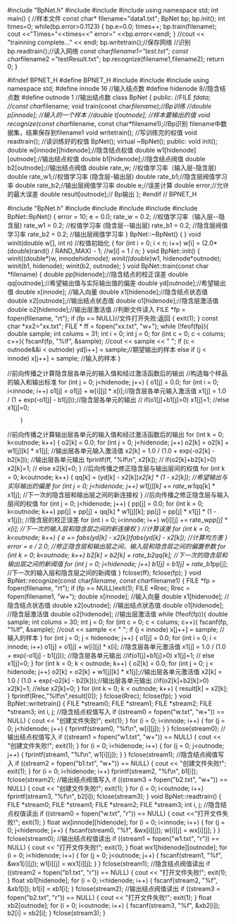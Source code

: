 #include "BpNet.h"
#include<iostream>
#include<fstream>
#include<cmath>
using namespace std;
int main()
{  //样本文件
    const char* filename="data1.txt";
    BpNet bp;
    bp.init();
    int times=0;
    while(bp.error>0.1123)
    {
        bp.e=0.0;
        times++;
        bp.train(filename);
        cout <<"Times="<<times<<" error=" <<bp.error<<endl;
    }
    //cout << "trainning complete..." << endl;
    bp.writetrain();//保存网络
    //识别
    bp.readtrain();//读入网络
    const char*filename1="test.txt";
    const char*filename2 ="testResult.txt";
    bp.recognize(filename1,filename2);
    return 0;
}




#ifndef BPNET_H
#define BPNET_H
#include<iostream>
#include<fstream>
#include<cmath>
using namespace std;
#define  innode 16  //输入结点数
#define  hidenode 8//隐含结点数
#define  outnode 1 //输出结点数
class BpNet
{
public:
    //FILE *fdata;
    //const char*filename;
    void train(const char*filename);//Bp训练
    //double p[innode];     //输入的一个样本
    //double t[outnode];    //样本要输出的值
    void recognize(const char*filename, const char*filename1);//Bp识别  filename中数据集，结果保存到filename1
    void writetrain(); //写训练完的权值
    void readtrain(); //读训练好的权值
    BpNet();
    virtual ~BpNet();
public:
    void init();
    double w[innode][hidenode];//隐含结点权值
    double w1[hidenode][outnode];//输出结点权值
    double b1[hidenode];//隐含结点阀值
    double b2[outnode];//输出结点阀值
    double rate_w; //权值学习率（输入层-隐含层)
    double rate_w1;//权值学习率 (隐含层-输出层)
    double rate_b1;//隐含层阀值学习率
    double rate_b2;//输出层阀值学习率
    double e;//误差计算
    double error;//允许的最大误差
    double result[outnode];// Bp输出
};
#endif // BPNET_H






#include "BpNet.h"
#include<iostream>
#include<fstream>
#include<cmath>
#include<cstdio>
#include<cstdlib>
BpNet::BpNet()
{
    error = 10;
    e = 0.0;
    rate_w = 0.2;  //权值学习率（输入层--隐含层)
    rate_w1 = 0.2; //权值学习率 (隐含层--输出层)
    rate_b1 = 0.2; //隐含层阀值学习率
    rate_b2 = 0.2; //输出层阀值学习率
}
BpNet::~BpNet()
{
}
void winit(double w[], int n) //权值初始化
{
    for (int i = 0; i < n; i++)
        w[i] = (2.0*(double)rand() / RAND_MAX) - 1;
        //w[i] = 1 / n;
}
void BpNet::init()
{
    winit((double*)w, innode*hidenode);
    winit((double*)w1, hidenode*outnode);
    winit(b1, hidenode);
    winit(b2, outnode);
}
void BpNet::train(const char *filename)
{
    double pp[hidenode];//隐含结点的校正误差
    double qq[outnode];//希望输出值与实际输出值的偏差
    double yd[outnode];//希望输出值
    double x[innode]; //输入向量
    double x1[hidenode];//隐含结点状态值
    double x2[outnode];//输出结点状态值
    double o1[hidenode];//隐含层激活值
    double o2[hidenode];//输出层激活值
    //判断文件读入
    FILE *fp = fopen(filename, "rt");
    if (fp == NULL)//文件打开失败:返回
    {
        exit(1);
    }
    const char *xx2="xx.txt";
    FILE * ff = fopen("xx.txt", "w+");
    while (!feof(fp)){
            double sample;
            int colums = 31;
            int i = 0;
            int j = 0;
            for (int c = 0; c < colums; c++){
                fscanf(fp, "%lf", &sample);
                //cout << sample << " ";
                if (c < outnode&&i < outnode)
                    yd[i++] = sample;//期望输出的样本
                else
                    if (j < innode)
                        x[j++] = sample; //输入的样本
            }

//前向传播之计算隐含层各单元的输入值和经过激活函数后的输出
        //构造每个样品的输入和输出标准
        for (int j = 0; j<hidenode; j++)
        {
            o1[j] = 0.0;
            for (int i = 0; i<innode; i++)
                o1[j] = o1[j] + w[i][j] * x[i];//隐含层各单元输入激活值
            x1[j] = 1.0 / (1 + exp(-o1[j] - b1[j]));//隐含层各单元的输出
            //    if(o1[j]+b1[j]>0) x1[j]=1;
            //else x1[j]=0;

        }
//前向传播之计算输出层各单元的输入值和经过激活函数后的输出
        for (int k = 0; k<outnode; k++)
        {
            o2[k] = 0.0;
            for (int j = 0; j<hidenode; j++)
                o2[k] = o2[k] + w1[j][k] * x1[j]; //输出层各单元输入激活值
            x2[k] = 1.0 / (1.0 + exp(-o2[k] - b2[k])); //输出层各单元输出
            fprintf(ff, "%lf\n", x2[k]);
            //    if(o2[k]+b2[k]>0) x2[k]=1;
            //    else x2[k]=0;
        }
//后向传播之修正隐含层与输出层间的权值
        for (int k = 0; k<outnode; k++)
        {
            qq[k] = (yd[k] - x2[k])*x2[k] * (1 - x2[k]); //希望输出与实际输出的偏差
            for (int j = 0; j<hidenode; j++)
                w1[j][k] += rate_w1*qq[k] * x1[j];  //下一次的隐含层和输出层之间的新连接权
        }
//后向传播之修正隐含层与输入层间的权值
        for (int j = 0; j<hidenode; j++)
        {
            pp[j] = 0.0;
            for (int k = 0; k<outnode; k++)
                pp[j] = pp[j] + qq[k] * w1[j][k];
            pp[j] = pp[j] * x1[j] * (1 - x1[j]); //隐含层的校正误差
            for (int i = 0; i<innode; i++)
                w[i][j] += rate_w*pp[j] * x[i]; //下一次的输入层和隐含层之间的新连接权
        }
//计算误差
        for (int k = 0; k<outnode; k++)
        {
            e += fabs(yd[k] - x2[k])*fabs(yd[k] - x2[k]); //计算均方差
        }
        error = e / 2.0;
//修正隐含层和输出层之间、输入层和隐含层之间的偏置参数
        for (int k = 0; k<outnode; k++)
            b2[k] = b2[k] + rate_b2*qq[k]; //下一次的隐含层和输出层之间的新阈值
        for (int j = 0; j<hidenode; j++)
            b1[j] = b1[j] + rate_b1*pp[j]; //下一次的输入层和隐含层之间的新阈值
    }
    fclose(ff);
    fclose(fp);
}
void BpNet::recognize(const char*filename, const char*filename1)
{
    FILE *fp = fopen(filename, "rt");
    if (fp == NULL)exit(1);
    FILE *Rrec;
    Rrec = fopen(filename1, "w+");
    double x[innode]; //输入向量
    double x1[hidenode]; //隐含结点状态值
    double x2[outnode]; //输出结点状态值
    double o1[hidenode]; //隐含层激活值
    double o2[hidenode]; //输出层激活值
    while (!feof(fp)){
        double sample;
        int colums = 30;
        int j = 0;
        for (int c = 0; c < colums; c++){
            fscanf(fp, "%lf", &sample);
            //cout << sample << " ";
                if (j < innode)
                    x[j++] = sample; //输入的样本
        }
    for (int j = 0; j < hidenode; j++)
    {
        o1[j] = 0.0;
        for (int i = 0; i < innode; i++)
            o1[j] = o1[j] + w[i][j] * x[i]; //隐含层各单元激活值
        x1[j] = 1.0 / (1.0 + exp(-o1[j] - b1[j])); //隐含层各单元输出
        //if(o1[j]+b1[j]>0) x1[j]=1;
        //    else x1[j]=0;
    }
    for (int k = 0; k < outnode; k++)
    {
        o2[k] = 0.0;
        for (int j = 0; j < hidenode; j++)
            o2[k] = o2[k] + w1[j][k] * x1[j];//输出层各单元激活值
        x2[k] = 1.0 / (1.0 + exp(-o2[k] - b2[k]));//输出层各单元输出
        //if(o2[k]+b2[k]>0) x2[k]=1;
        //else x2[k]=0;
    }
    for (int k = 0; k < outnode; k++)
    {
        result[k] = x2[k];
    }
    fprintf(Rrec,"%lf\n",result[0]);
  }
    fclose(Rrec);
    fclose(fp);
}
void BpNet::writetrain()
{
    FILE *stream0;
    FILE *stream1;
    FILE *stream2;
    FILE *stream3;
    int i, j;
    //隐含结点权值写入
    if ((stream0 = fopen("w.txt", "w+")) == NULL)
    {
        cout << "创建文件失败!";
        exit(1);
    }
    for (i = 0; i<innode; i++)
    {
        for (j = 0; j<hidenode; j++)
        {
            fprintf(stream0, "%f\n", w[i][j]);
        }
    }
    fclose(stream0);
    //输出结点权值写入
    if ((stream1 = fopen("w1.txt", "w+")) == NULL)
    {
        cout << "创建文件失败!";
        exit(1);
    }
    for (i = 0; i<hidenode; i++)
    {
        for (j = 0; j<outnode; j++)
        {
            fprintf(stream1, "%f\n", w1[i][j]);
        }
    }
    fclose(stream1);
    //隐含结点阀值写入
    if ((stream2 = fopen("b1.txt", "w+")) == NULL)
    {
        cout << "创建文件失败!";
        exit(1);
    }
    for (i = 0; i<hidenode; i++)
        fprintf(stream2, "%f\n", b1[i]);
    fclose(stream2);
    //输出结点阀值写入
    if ((stream3 = fopen("b2.txt", "w+")) == NULL)
    {
        cout << "创建文件失败!";
        exit(1);
    }
    for (i = 0; i<outnode; i++)
        fprintf(stream3, "%f\n", b2[i]);
    fclose(stream3);
}
void BpNet::readtrain()
{
    FILE *stream0;
    FILE *stream1;
    FILE *stream2;
    FILE *stream3;
    int i, j;
    //隐含结点权值读出
    if ((stream0 = fopen("w.txt", "r")) == NULL)
    {
        cout <<"打开文件失败!";
        exit(1);
    }
    float  wx[innode][hidenode];
    for (i = 0; i<innode; i++)
    {
        for (j = 0; j<hidenode; j++)
        {
            fscanf(stream0, "%f", &wx[i][j]);
            w[i][j] = wx[i][j];
        }
    }
    fclose(stream0);
    //输出结点权值读出
    if ((stream1 = fopen("w1.txt", "r")) == NULL)
    {
        cout << "打开文件失败!";
        exit(1);
    }
    float  wx1[hidenode][outnode];
    for (i = 0; i<hidenode; i++)
    {
        for (j = 0; j<outnode; j++)
        {
            fscanf(stream1, "%f", &wx1[i][j]);
            w1[i][j] = wx1[i][j];
        }
    }
    fclose(stream1);
    //隐含结点阀值读出
    if ((stream2 = fopen("b1.txt", "r")) == NULL)
    {
        cout << "打开文件失败!";
        exit(1);
    }
    float xb1[hidenode];
    for (i = 0; i<hidenode; i++)
    {
        fscanf(stream2, "%f", &xb1[i]);
        b1[i] = xb1[i];
    }
    fclose(stream2);
    //输出结点阀值读出
    if ((stream3 = fopen("b2.txt", "r")) == NULL)
    {
        cout << "打开文件失败!";
        exit(1);
    }
    float xb2[outnode];
    for (i = 0; i<outnode; i++)
    {
        fscanf(stream3, "%f", &xb2[i]);
        b2[i] = xb2[i];
    }
    fclose(stream3);
}

